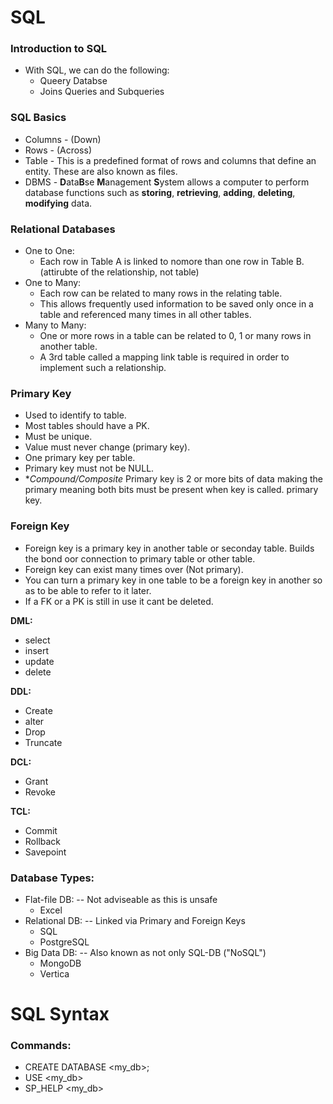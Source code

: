 # SQL

### Introduction to SQL

- With SQL, we can do the following:
	- Queery Databse
	- Joins Queries and Subqueries

### SQL Basics

- Columns - (Down)
- Rows - (Across)
- Table - This is a predefined format of rows and columns that define an entity. These are also known as files.
- DBMS - **D**ata**B**se **M**anagement **S**ystem allows a computer to perform database functions such as **storing**, **retrieving**, **adding**, **deleting**, **modifying** data.


### Relational Databases 

- One to One:
	- Each row in Table A is linked to nomore than one row in Table B. (attirubte of the relationship, not table)
- One to Many:
	- Each row can be related to many rows in the relating table.
	- This allows frequently used information to be saved only once in a table and referenced many times in all other tables.
- Many to Many: 
	- One or more rows in a table can be related to 0, 1 or many rows in another table.
	- A 3rd table called a mapping link table is required in order to implement such a relationship. 

### Primary Key

- Used to identify to table.
- Most tables should have a PK.
- Must be unique.
- Value must never change (primary key).
- One primary key per table.
- Primary key must not be NULL.
- **Compound/Composite* Primary key is 2 or more bits of data making the primary meaning both bits must be present when key is called.
primary key.

### Foreign Key
- Foreign key is a primary key in another table or seconday table. Builds the bond oor connection to primary table or other table.
- Foreign key can exist many times over (Not primary).
- You can turn a primary key in one table to be a foreign key in another so as to be able to refer to it later.
- If a FK or a PK is still in use it cant be deleted.

**DML:**

- select
- insert
- update
- delete

**DDL:**

- Create 
- alter
- Drop
- Truncate

**DCL:**

- Grant
- Revoke

**TCL:**

- Commit
- Rollback
- Savepoint

### Database Types: 

- Flat-file DB:
-- Not adviseable as this is unsafe
	- Excel
- Relational DB:
-- Linked via Primary and Foreign Keys
	- SQL
	- PostgreSQL
- Big Data DB:
-- Also known as not only SQL-DB ("NoSQL")
	- MongoDB
	- Vertica


# SQL Syntax

### Commands: 

- CREATE DATABASE <my_db>;
- USE <my_db>
- SP_HELP <my_db>
